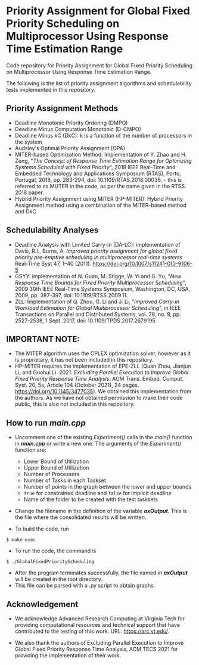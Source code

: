 # Priority Assignment for Global Fixed Priority Scheduling on Multiprocessor Using Response Time Estimation Range

Code repository for Priority Assignment for Global Fixed Priority Scheduling on Multiprocessor Using Response Time Estimation Range.

The following is the list of priority assignment algorithms and schedulability tests implemented in this repository:

## Priority Assignment Methods
- Deadline Monotonic Priority Ordering (DMPO)
- Deadline Minus Computation Monotonic (D-CMPO)
- Deadline Minus kC (DkC): k is a function of the number of processors in the system
- Audsley's Optimal Priority Assignment (OPA)
- MITER-based Optimization Method: Implementation of Y. Zhao and H. Zeng, "_The Concept of Response Time Estimation Range for Optimizing Systems Scheduled with Fixed Priority_", 2018 IEEE Real-Time and Embedded Technology and Applications Symposium (RTAS), Porto, Portugal, 2018, pp. 283-294, doi: 10.1109/RTAS.2018.00036. - this is referred to as MUTER in the code, as per the name given in the RTSS 2018 paper. 
- Hybrid Priority Assignment using MITER (HP-MITER): Hybrid Priority Assignment method using a combination of the MITER-based method and DkC


## Schedulability Analyses
- Deadline Analysis with Limited Carry-in (DA-LC): implementation of Davis, R.I., Burns, A. _Improved priority assignment for global fixed priority pre-emptive scheduling in multiprocessor real-time systems_ Real-Time Syst 47, 1–40 (2011). https://doi.org/10.1007/s11241-010-9106-5
- GSYY: implementation of N. Guan, M. Stigge, W. Yi and G. Yu, "_New Response Time Bounds for Fixed Priority Multiprocessor Scheduling_", 2009 30th IEEE Real-Time Systems Symposium, Washington, DC, USA, 2009, pp. 387-397, doi: 10.1109/RTSS.2009.11.
- ZLL: Implementation of Q. Zhou, G. Li and J. Li, "_Improved Carry-in Workload Estimation for Global Multiprocessor Scheduling_", in IEEE Transactions on Parallel and Distributed Systems, vol. 28, no. 9, pp. 2527-2538, 1 Sept. 2017, doi: 10.1109/TPDS.2017.2679195.


## **IMPORTANT NOTE:** 
- The MITER algorithm uses the CPLEX optimization solver, however as it is proprietary, it has not been included in this repository.
- HP-MITER requires the implementation of EPE-ZLL (Quan Zhou, Jianjun Li, and Guohui Li. 2021. _Excluding Parallel Execution to Improve Global Fixed Priority Response Time Analysis_. ACM Trans. Embed. Comput. Syst. 20, 5s, Article 104 (October 2021), 24 pages. https://doi.org/10.1145/3477035). We obtained this implementation from the authors. As we have not obtained permission to make their code public, this is also not included in this repository. 


## How to run *main.cpp*
- Uncomment one of the existing *Experiment()* calls in the *main()* function in ***main.cpp*** or write a new one. The arguments of the *Experiment()* function are:
  - Lower Bound of Utilization
  - Upper Bound of Utilization
  - Number of Processors
  - Number of Tasks in each Taskset
  - Number of points in the graph between the lower and upper bounds
  - `true` for constrained deadline and `false` for implicit deadline
  - Name of the folder to be created with the test tasksets

- Change the filename in the definition of the variable **_axOutput_**. This is the file where the consolidated results will be written. 

- To build the code, run
```
$ make exec
```

- To run the code, the command is
```
$ ./GlobalFixedPriorityScheduling
```

- After the program terminates successfully, the file named in **_axOutput_** will be created in the root directory. 
- This file can be parsed with a .py script to obtain graphs.


## Acknowledgement

- We acknowledge Advanced Research Computing at Virginia Tech for providing computational resources and technical support that have contributed to the testing of this work. URL: https://arc.vt.edu/.

- We also thank the authors of Excluding Parallel Execution to Improve Global Fixed Priority Response Time Analysis, ACM TECS 2021 for providing the implementation of their work.
